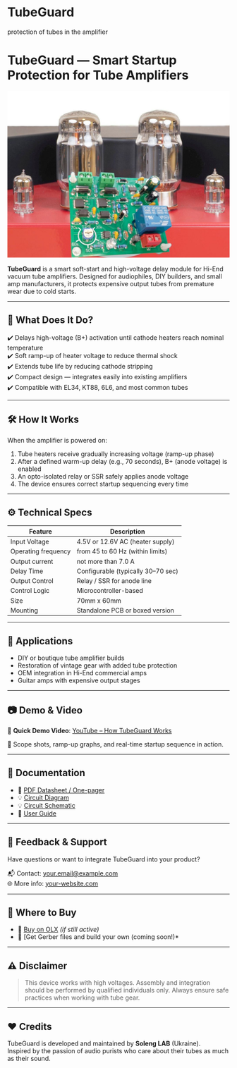 # TubeGuard
protection of tubes in the amplifier
# TubeGuard — Smart Startup Protection for Tube Amplifiers

![TubeGuard Banner](./images/tubeguard-banner.jpg)

**TubeGuard** is a smart soft-start and high-voltage delay module for Hi-End vacuum tube amplifiers. Designed for audiophiles, DIY builders, and small amp manufacturers, it protects expensive output tubes from premature wear due to cold starts.

---

## 🎯 What Does It Do?

✔️ Delays high-voltage (B+) activation until cathode heaters reach nominal temperature  
✔️ Soft ramp-up of heater voltage to reduce thermal shock  
✔️ Extends tube life by reducing cathode stripping  
✔️ Compact design — integrates easily into existing amplifiers  
✔️ Compatible with EL34, KT88, 6L6, and most common tubes

---

## 🛠️ How It Works

When the amplifier is powered on:

1. Tube heaters receive gradually increasing voltage (ramp-up phase)
2. After a defined warm-up delay (e.g., 70 seconds), B+ (anode voltage) is enabled
3. An opto-isolated relay or SSR safely applies anode voltage
4. The device ensures correct startup sequencing every time

---

## ⚙️ Technical Specs

| Feature             | Description                            |
|---------------------|----------------------------------------|
| Input Voltage       | 4.5V or 12.6V AC (heater supply)       |
| Operating frequency | from 45 to 60 Hz (within limits)       |
| Output current      | not more than 7.0 A                    |
| Delay Time          | Configurable (typically 30–70 sec)     |
| Output Control      | Relay / SSR for anode line             |
| Control Logic       | Microcontroller-based                  |
| Size                | 70mm x 60mm             |
| Mounting            | Standalone PCB or boxed version        |

---

## 🔧 Applications

- DIY or boutique tube amplifier builds  
- Restoration of vintage gear with added tube protection  
- OEM integration in Hi-End commercial amps  
- Guitar amps with expensive output stages  

---

## 📷 Demo & Video

🎥 **Quick Demo Video**: [YouTube – How TubeGuard Works](https://youtu.be/y10T-EoJwew)

📸 Scope shots, ramp-up graphs, and real-time startup sequence in action.

---

## 🧰 Documentation

- 📄 [PDF Datasheet / One-pager](https://drive.google.com/file/d/1AOC07F2Fkn52j2P3fNtg61ebbzX7vSTC/view)
- 💡 [Circuit Diagram](./images/general_view.jpg)
- 💡 [Circuit Schematic](./images/Schematic.GIF)
- 📘 [User Guide](https://drive.google.com/file/d/18n6ji6VZZfq92A9qDqPa3kwrDymVfwSV/view)

---

## 💬 Feedback & Support

Have questions or want to integrate TubeGuard into your product?

📬 Contact: [your.email@example.com](mailto:aurora.west@ymail.com)  
🌐 More info: [your-website.com](https://www.olx.ua/d/uk/obyavlenie/tubeguard-neo-soft-start-tube-amplifier-plavnyy-razogrev-IDTC7jD.html?reason=seller_profile)

---

## 🛒 Where to Buy

- 🔗 [Buy on OLX](https://www.olx.ua) *(if still active)*   
- 🔗 [Get Gerber files and build your own (coming soon!)*

---

## ⚠️ Disclaimer

> This device works with high voltages. Assembly and integration should be performed by qualified individuals only. Always ensure safe practices when working with tube gear.

---

## ❤️ Credits

TubeGuard is developed and maintained by **Soleng LAB** (Ukraine).  
Inspired by the passion of audio purists who care about their tubes as much as their sound.


